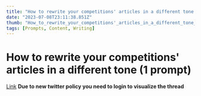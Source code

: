 ```yaml
---
title: "How to rewrite your competitions' articles in a different tone (1 prompt) "
date: "2023-07-08T23:11:38.851Z"
thumb: "How_to_rewrite_your_competitions'_articles_in_a_different_tone_(1_prompt)_.png"
tags: [Prompts, Content, Writing]
---
```


# How to rewrite your competitions' articles in a different tone (1 prompt)

[Link](https://twitter.com/heylovish/status/1638164394222706692)
**Due to new twitter policy you need to login to visualize the thread**

